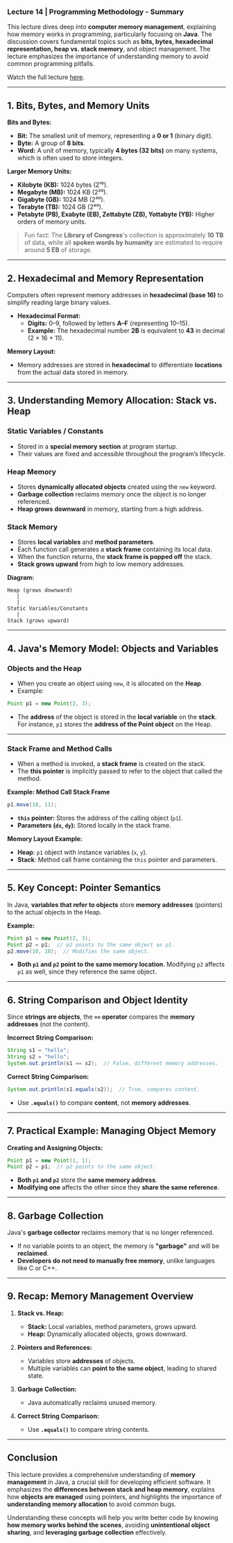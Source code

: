 ### **Lecture 14 | Programming Methodology - Summary**

This lecture dives deep into **computer memory management**, explaining how memory works in programming, particularly focusing on **Java**. The discussion covers fundamental topics such as **bits, bytes, hexadecimal representation, heap vs. stack memory**, and object management. The lecture emphasizes the importance of understanding memory to avoid common programming pitfalls.

Watch the full lecture [here](https://www.youtube.com/watch?v=W8nNdNZ40EQ).

---

## **1. Bits, Bytes, and Memory Units**

**Bits and Bytes:**

- **Bit:** The smallest unit of memory, representing a **0 or 1** (binary digit).
- **Byte:** A group of **8 bits**.
- **Word:** A unit of memory, typically **4 bytes (32 bits)** on many systems, which is often used to store integers.

**Larger Memory Units:**

- **Kilobyte (KB):** 1024 bytes (2¹⁰).
- **Megabyte (MB):** 1024 KB (2²⁰).
- **Gigabyte (GB):** 1024 MB (2³⁰).
- **Terabyte (TB):** 1024 GB (2⁴⁰).
- **Petabyte (PB), Exabyte (EB), Zettabyte (ZB), Yottabyte (YB):** Higher orders of memory units.

> Fun fact: The **Library of Congress**'s collection is approximately **10 TB** of data, while all **spoken words by humanity** are estimated to require around **5 EB** of storage.

---

## **2. Hexadecimal and Memory Representation**

Computers often represent memory addresses in **hexadecimal (base 16)** to simplify reading large binary values.

- **Hexadecimal Format:**
  - **Digits:** 0–9, followed by letters **A–F** (representing 10–15).
  - **Example:** The hexadecimal number **2B** is equivalent to **43** in decimal (2 × 16 + 11).

**Memory Layout:**

- Memory addresses are stored in **hexadecimal** to differentiate **locations** from the actual data stored in memory.

---

## **3. Understanding Memory Allocation: Stack vs. Heap**

### **Static Variables / Constants**

- Stored in a **special memory section** at program startup.
- Their values are fixed and accessible throughout the program’s lifecycle.

### **Heap Memory**

- Stores **dynamically allocated objects** created using the `new` keyword.
- **Garbage collection** reclaims memory once the object is no longer referenced.
- **Heap grows downward** in memory, starting from a high address.

### **Stack Memory**

- Stores **local variables** and **method parameters**.
- Each function call generates a **stack frame** containing its local data.
- When the function returns, the **stack frame is popped off** the stack.
- **Stack grows upward** from high to low memory addresses.

**Diagram:**

```
Heap (grows downward)
   |
   |
Static Variables/Constants
   |
Stack (grows upward)
```

---

## **4. Java's Memory Model: Objects and Variables**

### **Objects and the Heap**

- When you create an object using `new`, it is allocated on the **Heap**.
- Example:

```java
Point p1 = new Point(2, 3);
```

- The **address** of the object is stored in the **local variable** on the **stack**. For instance, `p1` stores the **address of the Point object** on the Heap.

---

### **Stack Frame and Method Calls**

- When a method is invoked, a **stack frame** is created on the stack.
- The **this pointer** is implicitly passed to refer to the object that called the method.

**Example: Method Call Stack Frame**

```java
p1.move(10, 11);
```

- **`this` pointer:** Stores the address of the calling object (`p1`).
- **Parameters (`dx`, `dy`):** Stored locally in the stack frame.

**Memory Layout Example:**

- **Heap**: `p1` object with instance variables (`x`, `y`).
- **Stack**: Method call frame containing the `this` pointer and parameters.

---

## **5. Key Concept: Pointer Semantics**

In Java, **variables that refer to objects** store **memory addresses** (pointers) to the actual objects in the Heap.

**Example:**

```java
Point p1 = new Point(2, 3);
Point p2 = p1;  // p2 points to the same object as p1.
p2.move(10, 10);  // Modifies the same object.
```

- **Both `p1` and `p2` point to the same memory location**. Modifying `p2` affects `p1` as well, since they reference the same object.

---

## **6. String Comparison and Object Identity**

Since **strings are objects**, the **`==` operator** compares the **memory addresses** (not the content).

**Incorrect String Comparison:**

```java
String s1 = "hello";
String s2 = "hello";
System.out.println(s1 == s2);  // False, different memory addresses.
```

**Correct String Comparison:**

```java
System.out.println(s1.equals(s2));  // True, compares content.
```

- Use **`.equals()`** to compare **content**, not **memory addresses**.

---

## **7. Practical Example: Managing Object Memory**

**Creating and Assigning Objects:**

```java
Point p1 = new Point(1, 1);
Point p2 = p1;  // p2 points to the same object.
```

- **Both `p1` and `p2`** store the **same memory address**.
- **Modifying one** affects the other since they **share the same reference**.

---

## **8. Garbage Collection**

Java's **garbage collector** reclaims memory that is no longer referenced.

- If no variable points to an object, the memory is **"garbage"** and will be **reclaimed**.
- **Developers do not need to manually free memory**, unlike languages like C or C++.

---

## **9. Recap: Memory Management Overview**

1. **Stack vs. Heap:**

   - **Stack:** Local variables, method parameters, grows upward.
   - **Heap:** Dynamically allocated objects, grows downward.

2. **Pointers and References:**

   - Variables store **addresses** of objects.
   - Multiple variables can **point to the same object**, leading to shared state.

3. **Garbage Collection:**

   - Java automatically reclaims unused memory.

4. **Correct String Comparison:**
   - Use **`.equals()`** to compare string contents.

---

## **Conclusion**

This lecture provides a comprehensive understanding of **memory management** in Java, a crucial skill for developing efficient software. It emphasizes the **differences between stack and heap memory**, explains how **objects are managed** using pointers, and highlights the importance of **understanding memory allocation** to avoid common bugs.

Understanding these concepts will help you write better code by knowing **how memory works behind the scenes**, avoiding **unintentional object sharing**, and **leveraging garbage collection** effectively.
